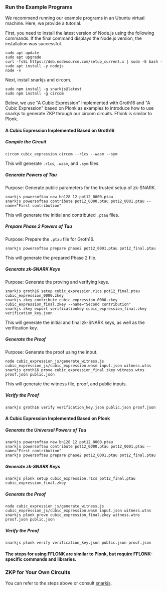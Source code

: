 ### Run the Example Programs

We recommend running our example programs in an Ubuntu virtual machine. Here, we provide a tutorial.

First, you need to install the latest version of Node.js using the following commands. If the final command displays the Node.js version, the installation was successful.

```
sudo apt update
sudo apt upgrade
curl -fsSL https://deb.nodesource.com/setup_current.x | sudo -E bash -
sudo apt install -y nodejs
node -v
```

Next, install snarkjs and circom.

```
sudo npm install -g snarkjs@latest
sudo npm install -g circom
```

Below, we use "A Cubic Expression" implemented with Groth16 and "A Cubic Expression" based on Plonk as examples to introduce how to use snarkjs to generate ZKP through our circom circuits. Fflonk is similar to Plonk.

#### A Cubic Expression Implemented Based on Groth16

##### Compile the Circuit

```markup
circom cubic_expression.circom --r1cs --wasm --sym
```

This will generate `.r1cs`, `.wasm`, and `.sym` files.

##### Generate Powers of Tau

Purpose: Generate public parameters for the trusted setup of zk-SNARK.

```markup
snarkjs powersoftau new bn128 12 pot12_0000.ptau
snarkjs powersoftau contribute pot12_0000.ptau pot12_0001.ptau --name="First contribution"
```

This will generate the initial and contributed `.ptau` files.

##### Prepare Phase 2 Powers of Tau

Purpose: Prepare the `.ptau` file for Groth16.

```markup
snarkjs powersoftau prepare phase2 pot12_0001.ptau pot12_final.ptau
```

This will generate the prepared Phase 2 file.

##### Generate zk-SNARK Keys

Purpose: Generate the proving and verifying keys.

```markup
snarkjs groth16 setup cubic_expression.r1cs pot12_final.ptau cubic_expression_0000.zkey
snarkjs zkey contribute cubic_expression_0000.zkey cubic_expression_final.zkey --name="Second contribution"
snarkjs zkey export verificationkey cubic_expression_final.zkey verification_key.json
```

This will generate the initial and final zk-SNARK keys, as well as the verification key.

##### Generate the Proof

Purpose: Generate the proof using the input.

```markup
node cubic_expression_js/generate_witness.js cubic_expression_js/cubic_expression.wasm input.json witness.wtns
snarkjs groth16 prove cubic_expression_final.zkey witness.wtns proof.json public.json
```

This will generate the witness file, proof, and public inputs.

##### Verify the Proof

```markup
snarkjs groth16 verify verification_key.json public.json proof.json
```

#### A Cubic Expression Implemented Based on Plonk

##### Generate the Universal Powers of Tau

```markup
snarkjs powersoftau new bn128 12 pot12_0000.ptau
snarkjs powersoftau contribute pot12_0000.ptau pot12_0001.ptau --name="First contribution"
snarkjs powersoftau prepare phase2 pot12_0001.ptau pot12_final.ptau
```

##### Generate zk-SNARK Keys

```markup
snarkjs plonk setup cubic_expression.r1cs pot12_final.ptau cubic_expression_final.zkey
```

##### Generate the Proof

```markup
node cubic_expression_js/generate_witness.js cubic_expression_js/cubic_expression.wasm input.json witness.wtns
snarkjs plonk prove cubic_expression_final.zkey witness.wtns proof.json public.json
```

##### Verify the Proof

```markup
snarkjs plonk verify verification_key.json public.json proof.json
```

#### The steps for using FFLONK are similar to Plonk, but require FFLONK-specific commands and libraries.

### ZKP for Your Own Circuits

You can refer to the steps above or consult [snarkjs](https://github.com/iden3/snarkjs).
